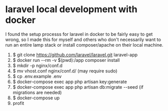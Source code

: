 # laravel local development with docker
I found the setup processs for laravel in docker to be fairly easy to get wrong, so I made this for myself and others who don't necessarily want to run an entire lamp stack or install composer/apache on their local machine.

1) $ git clone https://github.com/laravel/laravel.git laravel-app
2) $ docker run --rm -v $(pwd):/app composer install
3) $ mkdir -p nginx/conf.d
4) $ mv vhost.conf nginx/conf.d/ (may require sudo)
5) $ cp .env.example .env
6) $ docker-compose exec app php artisan key:generate
7) $ docker-compose exec app php artisan db:migrate --seed (if migrations are needed)
8) $ docker-compose up
9) profit
